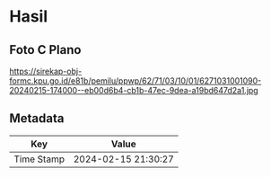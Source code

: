 # Hasil

## Foto C Plano

https://sirekap-obj-formc.kpu.go.id/e81b/pemilu/ppwp/62/71/03/10/01/6271031001090-20240215-174000--eb00d6b4-cb1b-47ec-9dea-a19bd647d2a1.jpg


## Metadata

| Key        | Value               |
| ---------- | ------------------- |
| Time Stamp | 2024-02-15 21:30:27 |




